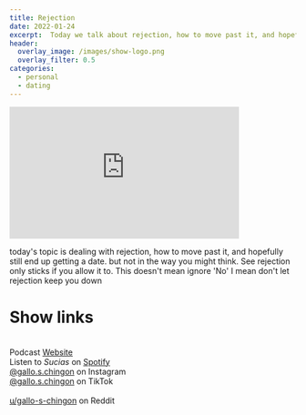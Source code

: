 ```yaml
---
title: Rejection
date: 2022-01-24
excerpt:  Today we talk about rejection, how to move past it, and hopefully still end up getting a date.
header:
  overlay_image: /images/show-logo.png
  overlay_filter: 0.5
categories: 
  - personal
  - dating
---
```

<iframe src='https://open.spotify.com/embed/episode/107EogqnkasDz4VqQA5Kq5' width='80%' height='232' frameborder='0' allowtransparency='true' allow='encrypted-media'></iframe>

today's topic is dealing with rejection, how to move past it, and hopefully still end up getting a date. but not in the way you might think. See rejection only sticks if you allow it to. This doesn't mean ignore 'No' I mean don't let rejection keep you down

# Show links

<br> Podcast [Website](https://sucias.xyz)  <a href='https://sucias.xyz'><i class='fas fa-link'></i></a>
<br> Listen to *Sucias* on [Spotify](https://open.spotify.com/show/3XjoipCU3QzeIaQAAQpBdW)  <a href='https://open.spotify.com/show/3XjoipCU3QzeIaQAAQpBdW'><i class='fab fa-spotify'></i></a>
<br> [@gallo.s.chingon](https://instagram.com/gallo.s.chingon) on Instagram  <a href='https://www.instagram.com/gallo.s.chingon'><i class='fa-brands fa-instagram-square'></i></a>
<br> [@gallo.s.chingon](https://www.tiktok.com/@gallo.s.chingon) on TikTok <a href='https://www.tiktok.com/@gallo.s.chingon'><i class='fa-brands fa-tiktok'></i><br>
<br> [u/gallo-s-chingon](https://reddit.com/u/gallo-s-chingon/submitted) on Reddit <a href='https://reddit.com/u/gallo-s-chingon/submitted'><i class='fab fa-reddit'></i></a>
